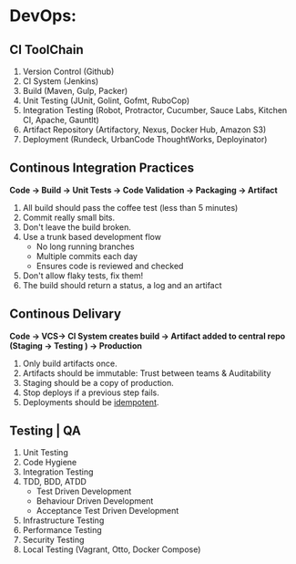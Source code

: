 # DevOps: 

## CI ToolChain

1. Version Control (Github)
2. CI System (Jenkins)
3. Build (Maven, Gulp, Packer)
4. Unit Testing (JUnit, Golint, Gofmt, RuboCop)
5. Integration Testing (Robot, Protractor, Cucumber, Sauce Labs, Kitchen CI, Apache, Gauntlt)
6. Artifact Repository (Artifactory, Nexus, Docker Hub, Amazon S3)
7. Deployment (Rundeck, UrbanCode ThoughtWorks, Deployinator)

## Continous Integration Practices

__Code -> Build -> Unit Tests -> Code Validation -> Packaging -> Artifact__

1. All build should pass the coffee test (less than 5 minutes)
2. Commit really small bits. 
3. Don't leave the build broken.
4. Use a trunk based development flow
    - No long running branches
    - Multiple commits each day 
    - Ensures code is reviewed and checked 
5. Don't allow flaky tests, fix them! 
6. The build should return a status, a log and an artifact 


## Continous Delivary 

__Code -> VCS-> CI System creates build -> Artifact added to central repo (Staging -> Testing ) -> Production__

1. Only build artifacts once. 
2. Artifacts should be immutable: Trust between teams & Auditability  
3. Staging should be a copy of production.
4. Stop deploys if a previous step fails.
5. Deployments should be [idempotent](https://en.wikipedia.org/wiki/Idempotence).

## Testing | QA
1. Unit Testing 
2. Code Hygiene
3. Integration Testing
4. TDD, BDD, ATDD
    - Test Driven Development
    - Behaviour Driven Development
    - Acceptance Test Driven Development 
6. Infrastructure Testing
7. Performance Testing
8. Security Testing
9. Local Testing (Vagrant, Otto, Docker Compose)


